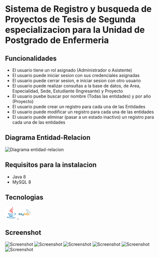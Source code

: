 # Sistema de Registro y busqueda de Proyectos de Tesis de Segunda especializacion para la Unidad de Postgrado de Enfermeria
## Funcionalidades
- El usuario tiene un rol asignado (Administrador o Asistente)
- El usuario puede iniciar sesion con sus credenciales asignadas
- El usuario puede cerrar sesion, e iniciar sesion con otro usuario
- El usuario puede realizar consultas a la base de datos, de Area, Especialidad, Sede, Estudiante (Ingresante) y Proyecto
- El usuario puebe buscar por nombre (Todas las entidades) y por año (Proyecto)
- El usuario puede crear un registro para cada una de las Entidades
- El usuario puede modificar un registro para cada una de las entidades
- El usuario puede eliminar (pasar a un estado inactivo) un registro para cada una de las entidades

## Diagrama Entidad-Relacion
![Diagrama entidad-relacion](https://raw.githubusercontent.com/walthergv/EnfermeriaPostgradoUnprg/main/screenshots/ModeloEntidadRelacion.jpg)

## Requisitos para la instalacion
- Java 8
- MySQL 8

## Tecnologias ##
<a href="https://www.java.com" target="_blank" rel="noreferrer"> <img src="https://raw.githubusercontent.com/devicons/devicon/master/icons/java/java-original.svg" alt="java" width="40" height="40"/> </a>
<a href="https://www.mysql.com/" target="_blank" rel="noreferrer"> <img src="https://raw.githubusercontent.com/devicons/devicon/master/icons/mysql/mysql-original-wordmark.svg" alt="mysql" width="40" height="40"/> </a>

## Screenshot ##
![Screenshot](https://raw.githubusercontent.com/walthergv/EnfermeriaPostgradoUnprg/main/screenshots/Captura%20de%20pantalla%202023-05-28%20174236.jpg)
![Screenshot](https://raw.githubusercontent.com/walthergv/EnfermeriaPostgradoUnprg/main/screenshots/Captura%20de%20pantalla%202023-05-26%20152442.jpg)
![Screenshot](https://raw.githubusercontent.com/walthergv/EnfermeriaPostgradoUnprg/main/screenshots/Captura%20de%20pantalla%202023-05-26%20152951.jpg)
![Screenshot](https://raw.githubusercontent.com/walthergv/EnfermeriaPostgradoUnprg/main/screenshots/Captura%20de%20pantalla%202023-05-26%20152704.jpg)
![Screenshot](https://raw.githubusercontent.com/walthergv/EnfermeriaPostgradoUnprg/main/screenshots/Captura%20de%20pantalla%202023-05-26%20152825.jpg)
![Screenshot](https://raw.githubusercontent.com/walthergv/EnfermeriaPostgradoUnprg/main/screenshots/Captura%20de%20pantalla%202023-05-26%20152926.jpg)
